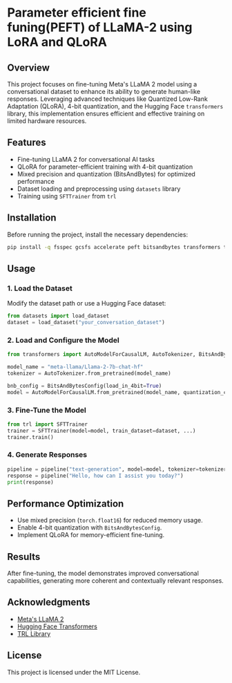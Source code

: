 # Parameter efficient fine funing(PEFT) of LLaMA-2 using LoRA and QLoRA

## Overview

This project focuses on fine-tuning Meta's LLaMA 2 model using a conversational dataset to enhance its ability to generate human-like responses. Leveraging advanced techniques like Quantized Low-Rank Adaptation (QLoRA), 4-bit quantization, and the Hugging Face `transformers` library, this implementation ensures efficient and effective training on limited hardware resources.

## Features

- Fine-tuning LLaMA 2 for conversational AI tasks
- QLoRA for parameter-efficient training with 4-bit quantization
- Mixed precision and quantization (BitsAndBytes) for optimized performance
- Dataset loading and preprocessing using `datasets` library
- Training using `SFTTrainer` from `trl`

## Installation

Before running the project, install the necessary dependencies:

```bash
pip install -q fsspec gcsfs accelerate peft bitsandbytes transformers trl
```

## Usage

### 1. Load the Dataset

Modify the dataset path or use a Hugging Face dataset:

```python
from datasets import load_dataset
dataset = load_dataset("your_conversation_dataset")
```

### 2. Load and Configure the Model

```python
from transformers import AutoModelForCausalLM, AutoTokenizer, BitsAndBytesConfig

model_name = "meta-llama/Llama-2-7b-chat-hf"
tokenizer = AutoTokenizer.from_pretrained(model_name)

bnb_config = BitsAndBytesConfig(load_in_4bit=True)
model = AutoModelForCausalLM.from_pretrained(model_name, quantization_config=bnb_config)
```

### 3. Fine-Tune the Model

```python
from trl import SFTTrainer
trainer = SFTTrainer(model=model, train_dataset=dataset, ...)
trainer.train()
```

### 4. Generate Responses

```python
pipeline = pipeline("text-generation", model=model, tokenizer=tokenizer)
response = pipeline("Hello, how can I assist you today?")
print(response)
```

## Performance Optimization

- Use mixed precision (`torch.float16`) for reduced memory usage.
- Enable 4-bit quantization with `BitsAndBytesConfig`.
- Implement QLoRA for memory-efficient fine-tuning.

## Results

After fine-tuning, the model demonstrates improved conversational capabilities, generating more coherent and contextually relevant responses.

## Acknowledgments

- [Meta's LLaMA 2](https://ai.meta.com/llama/)
- [Hugging Face Transformers](https://huggingface.co/docs/transformers/index)
- [TRL Library](https://github.com/huggingface/trl)

## License

This project is licensed under the MIT License.

